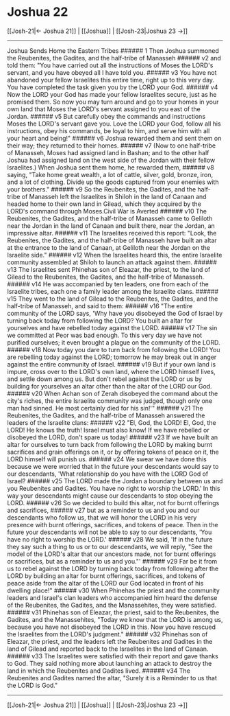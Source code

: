 # Joshua 22

[[Josh-21|← Joshua 21]] | [[Joshua]] | [[Josh-23|Joshua 23 →]]
***

Joshua Sends Home the Eastern Tribes ###### 1 Then Joshua summoned the Reubenites, the Gadites, and the half-tribe of Manasseh ###### v2 and told them: "You have carried out all the instructions of Moses the LORD's servant, and you have obeyed all I have told you. ###### v3 You have not abandoned your fellow Israelites this entire time, right up to this very day. You have completed the task given you by the LORD your God. ###### v4 Now the LORD your God has made your fellow Israelites secure, just as he promised them. So now you may turn around and go to your homes in your own land that Moses the LORD's servant assigned to you east of the Jordan. ###### v5 But carefully obey the commands and instructions Moses the LORD's servant gave you. Love the LORD your God, follow all his instructions, obey his commands, be loyal to him, and serve him with all your heart and being!" ###### v6 Joshua rewarded them and sent them on their way; they returned to their homes. ###### v7 (Now to one half-tribe of Manasseh, Moses had assigned land in Bashan; and to the other half Joshua had assigned land on the west side of the Jordan with their fellow Israelites.) When Joshua sent them home, he rewarded them, ###### v8 saying, "Take home great wealth, a lot of cattle, silver, gold, bronze, iron, and a lot of clothing. Divide up the goods captured from your enemies with your brothers." ###### v9 So the Reubenites, the Gadites, and the half-tribe of Manasseh left the Israelites in Shiloh in the land of Canaan and headed home to their own land in Gilead, which they acquired by the LORD's command through Moses.Civil War is Averted ###### v10 The Reubenites, the Gadites, and the half-tribe of Manasseh came to Geliloth near the Jordan in the land of Canaan and built there, near the Jordan, an impressive altar. ###### v11 The Israelites received this report: "Look, the Reubenites, the Gadites, and the half-tribe of Manasseh have built an altar at the entrance to the land of Canaan, at Geliloth near the Jordan on the Israelite side." ###### v12 When the Israelites heard this, the entire Israelite community assembled at Shiloh to launch an attack against them. ###### v13 The Israelites sent Phinehas son of Eleazar, the priest, to the land of Gilead to the Reubenites, the Gadites, and the half-tribe of Manasseh. ###### v14 He was accompanied by ten leaders, one from each of the Israelite tribes, each one a family leader among the Israelite clans. ###### v15 They went to the land of Gilead to the Reubenites, the Gadites, and the half-tribe of Manasseh, and said to them: ###### v16 "The entire community of the LORD says, 'Why have you disobeyed the God of Israel by turning back today from following the LORD? You built an altar for yourselves and have rebelled today against the LORD. ###### v17 The sin we committed at Peor was bad enough. To this very day we have not purified ourselves; it even brought a plague on the community of the LORD. ###### v18 Now today you dare to turn back from following the LORD! You are rebelling today against the LORD; tomorrow he may break out in anger against the entire community of Israel. ###### v19 But if your own land is impure, cross over to the LORD's own land, where the LORD himself lives, and settle down among us. But don't rebel against the LORD or us by building for yourselves an altar other than the altar of the LORD our God. ###### v20 When Achan son of Zerah disobeyed the command about the city's riches, the entire Israelite community was judged, though only one man had sinned. He most certainly died for his sin!'" ###### v21 The Reubenites, the Gadites, and the half-tribe of Manasseh answered the leaders of the Israelite clans: ###### v22 "El, God, the LORD! El, God, the LORD! He knows the truth! Israel must also know! If we have rebelled or disobeyed the LORD, don't spare us today! ###### v23 If we have built an altar for ourselves to turn back from following the LORD by making burnt sacrifices and grain offerings on it, or by offering tokens of peace on it, the LORD himself will punish us. ###### v24 We swear we have done this because we were worried that in the future your descendants would say to our descendants, 'What relationship do you have with the LORD God of Israel? ###### v25 The LORD made the Jordan a boundary between us and you Reubenites and Gadites. You have no right to worship the LORD.' In this way your descendants might cause our descendants to stop obeying the LORD. ###### v26 So we decided to build this altar, not for burnt offerings and sacrifices, ###### v27 but as a reminder to us and you and our descendants who follow us, that we will honor the LORD in his very presence with burnt offerings, sacrifices, and tokens of peace. Then in the future your descendants will not be able to say to our descendants, 'You have no right to worship the LORD.' ###### v28 We said, 'If in the future they say such a thing to us or to our descendants, we will reply, "See the model of the LORD's altar that our ancestors made, not for burnt offerings or sacrifices, but as a reminder to us and you."' ###### v29 Far be it from us to rebel against the LORD by turning back today from following after the LORD by building an altar for burnt offerings, sacrifices, and tokens of peace aside from the altar of the LORD our God located in front of his dwelling place!" ###### v30 When Phinehas the priest and the community leaders and Israel's clan leaders who accompanied him heard the defense of the Reubenites, the Gadites, and the Manassehites, they were satisfied. ###### v31 Phinehas son of Eleazar, the priest, said to the Reubenites, the Gadites, and the Manassehites, "Today we know that the LORD is among us, because you have not disobeyed the LORD in this. Now you have rescued the Israelites from the LORD's judgment." ###### v32 Phinehas son of Eleazar, the priest, and the leaders left the Reubenites and Gadites in the land of Gilead and reported back to the Israelites in the land of Canaan. ###### v33 The Israelites were satisfied with their report and gave thanks to God. They said nothing more about launching an attack to destroy the land in which the Reubenites and Gadites lived. ###### v34 The Reubenites and Gadites named the altar, "Surely it is a Reminder to us that the LORD is God."

***
[[Josh-21|← Joshua 21]] | [[Joshua]] | [[Josh-23|Joshua 23 →]]
